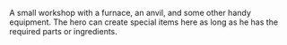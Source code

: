 A small workshop with a furnace, an anvil, and some other handy equipment. The
hero can create special items here as long as he has the required parts or
ingredients.